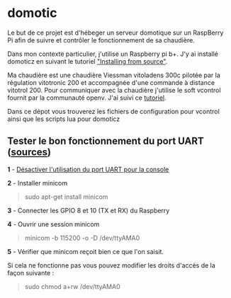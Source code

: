 domotic
=======

Le but de ce projet est d'hébeger un serveur domotique sur un RaspBerry Pi afin de suivre et contrôler le fonctionnement de sa chaudière.

Dans mon contexte particulier, j'utilise un Raspberry pi b+.
J'y ai installé domoticz en suivant le tutoriel ["Installing from source"](http://www.domoticz.com/wiki/Installing_and_running_Domoticz_on_a_Raspberry_PI).

Ma chaudière est une chaudière Viessman vitoladens 300c pilotée par la régulation vitotronic 200 et accompagnée d'une commande à distance vitotrol 200.
Pour communiquer avec la chaudière j'utilise le soft vcontrol fournit par la communauté openv. J'ai suivi ce [tutoriel](http://openv.wikispaces.com/vcontrold+mit+Raspberry+Pi).

Dans ce dépot vous trouverez les fichiers de configuration pour vcontrol ainsi que les scripts lua pour domoticz

Tester le bon fonctionnement du port UART ([sources](http://www.raspberry-projects.com/pi/programming-in-c/uart-serial-port/using-the-uart))
-----------------------------------------

__1__ - [Désactiver l'utilisation du port UART pour la console](http://www.raspberry-projects.com/pi/pi-operating-systems/raspbian/io-pins-raspbian/uart-pins)

__2__ - Installer minicom
> sudo apt-get install minicom

__3__ - Connecter les GPIO 8 et 10 (TX et RX) du Raspberry

__4__ - Ouvrir une session minicom
> minicom -b 115200 -o -D /dev/ttyAMA0

__5__ - Vérifier que minicom reçoit bien ce que l'on saisit.

Si cela ne fonctionne pas vous pouvez modifier les droits d'accès de la façon suivante :
> sudo chmod a+rw /dev/ttyAMA0
